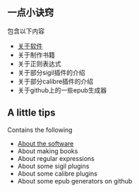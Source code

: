 ## 一点小诀窍
包含以下内容
- [关于软件](https://github.com/xiaxi626/epub-study/blob/master/tips/About_software.md)
- 关于制作书籍
- 关于正则表达式
- 关于部分sigil插件的介绍
- 关于部分calibre插件的介绍
- 关于github上的一些epub生成器

## A little tips
Contains the following
- [About the software](https://github.com/xiaxi626/epub-study/blob/master/tips/About_software.md)
- About making books
- About regular expressions
- About some sigil plugins
- About some calibre plugins
- About some epub generators on github
